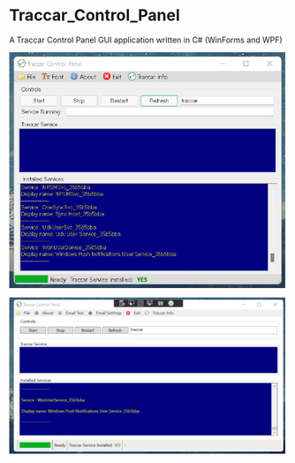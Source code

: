 # Traccar_Control_Panel

A Traccar Control Panel GUI application written in C# (WinForms and WPF)

[<img src="img/WinForms.jpg" width="500"/>](img/WinForms.jpg)

[<img src="img/WPF.jpg" width="500"/>](img/WPF.jpg)
